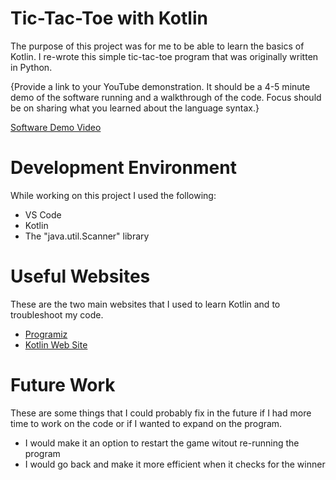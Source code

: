 # Tic-Tac-Toe with Kotlin

The purpose of this project was for me to be able to learn the basics of Kotlin. I re-wrote this simple tic-tac-toe program that was originally written in Python.

{Provide a link to your YouTube demonstration.  It should be a 4-5 minute demo of the software running and a walkthrough of the code.  Focus should be on sharing what you learned about the language syntax.}

[Software Demo Video](http://youtube.link.goes.here)

# Development Environment

While working on this project I used the following:
* VS Code
* Kotlin
* The "java.util.Scanner" library

# Useful Websites

These are the two main websites that I used to learn Kotlin and to troubleshoot my code. 

* [Programiz](https://www.programiz.com/kotlin-programming)
* [Kotlin Web Site](https://kotlinlang.org/docs/home.html)

# Future Work

These are some things that I could probably fix in the future if I had more time to work on the code or if I wanted to expand on the program.

* I would make it an option to restart the game witout re-running the program
* I would go back and make it more efficient when it checks for the winner